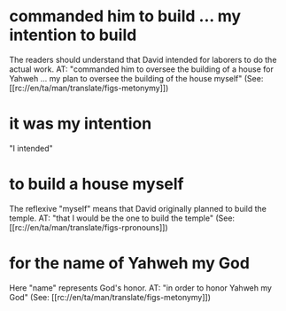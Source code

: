 # commanded him to build ... my intention to build

The readers should understand that David intended for laborers to do the actual work. AT: "commanded him to oversee the building of a house for Yahweh ... my plan to oversee the building of the house myself" (See: [[rc://en/ta/man/translate/figs-metonymy]])

# it was my intention

"I intended"

# to build a house myself

The reflexive "myself" means that David originally planned to build the temple. AT: "that I would be the one to build the temple" (See: [[rc://en/ta/man/translate/figs-rpronouns]])

# for the name of Yahweh my God

Here "name" represents God's honor. AT: "in order to honor Yahweh my God" (See: [[rc://en/ta/man/translate/figs-metonymy]])

